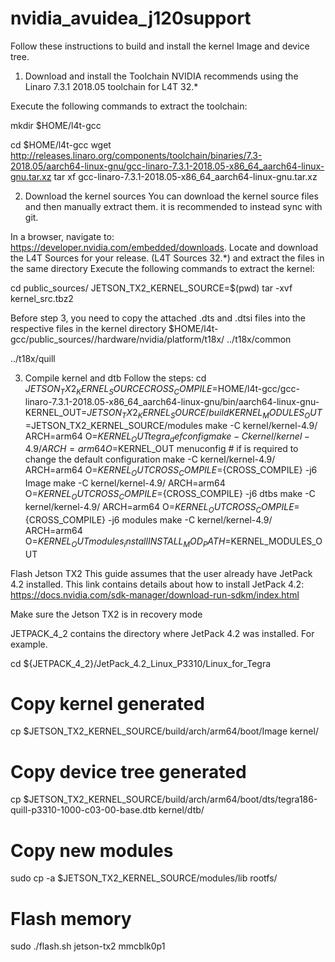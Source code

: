 # nvidia_avuidea_j120support
Follow these instructions to build and install the kernel Image and device tree.
1. Download and install the Toolchain
NVIDIA recommends using the Linaro 7.3.1 2018.05 toolchain for L4T 32.*

Execute the following commands to extract the toolchain:

mkdir $HOME/l4t-gcc

cd $HOME/l4t-gcc
wget http://releases.linaro.org/components/toolchain/binaries/7.3-2018.05/aarch64-linux-gnu/gcc-linaro-7.3.1-2018.05-x86_64_aarch64-linux-gnu.tar.xz
tar xf gcc-linaro-7.3.1-2018.05-x86_64_aarch64-linux-gnu.tar.xz

2. Download the kernel sources
You can download the kernel source files and then manually extract them. it is recommended to instead sync with git.

In a browser, navigate to: https://developer.nvidia.com/embedded/downloads. Locate and download the L4T Sources for your release. (L4T Sources 32.*) and extract the files in the same directory
Execute the following commands to extract the kernel:

cd public_sources/
JETSON_TX2_KERNEL_SOURCE=$(pwd)
tar -xvf kernel_src.tbz2

Before step 3, you need to copy the attached .dts and .dtsi files into the respective files in the kernel directory
$HOME/l4t-gcc/public_sources//hardware/nvidia/platform/t18x/ 
../t18x/common

../t18x/quill

3. Compile kernel and dtb
Follow the steps:
cd $JETSON_TX2_KERNEL_SOURCE
CROSS_COMPILE=$HOME/l4t-gcc/gcc-linaro-7.3.1-2018.05-x86_64_aarch64-linux-gnu/bin/aarch64-linux-gnu-
KERNEL_OUT=$JETSON_TX2_KERNEL_SOURCE/build
KERNEL_MODULES_OUT=$JETSON_TX2_KERNEL_SOURCE/modules
make -C kernel/kernel-4.9/ ARCH=arm64 O=$KERNEL_OUT tegra_defconfig
make -C kernel/kernel-4.9/ ARCH=arm64 O=$KERNEL_OUT menuconfig # if is required to change the default configuration
make -C kernel/kernel-4.9/ ARCH=arm64 O=$KERNEL_OUT CROSS_COMPILE=${CROSS_COMPILE} -j6 Image
make -C kernel/kernel-4.9/ ARCH=arm64 O=$KERNEL_OUT CROSS_COMPILE=${CROSS_COMPILE} -j6 dtbs
make -C kernel/kernel-4.9/ ARCH=arm64 O=$KERNEL_OUT CROSS_COMPILE=${CROSS_COMPILE} -j6 modules
make -C kernel/kernel-4.9/ ARCH=arm64 O=$KERNEL_OUT modules_install INSTALL_MOD_PATH=$KERNEL_MODULES_OUT

Flash Jetson TX2
This guide assumes that the user already have JetPack 4.2 installed. This link contains details about how to install JetPack 4.2: https://docs.nvidia.com/sdk-manager/download-run-sdkm/index.html

Make sure the Jetson TX2 is in recovery mode

JETPACK_4_2 contains the directory where JetPack 4.2 was installed. For example.


cd ${JETPACK_4_2}/JetPack_4.2_Linux_P3310/Linux_for_Tegra
# Copy kernel generated
cp $JETSON_TX2_KERNEL_SOURCE/build/arch/arm64/boot/Image kernel/
# Copy device tree generated
cp $JETSON_TX2_KERNEL_SOURCE/build/arch/arm64/boot/dts/tegra186-quill-p3310-1000-c03-00-base.dtb kernel/dtb/
# Copy new modules
sudo cp -a $JETSON_TX2_KERNEL_SOURCE/modules/lib rootfs/
# Flash memory 
sudo ./flash.sh jetson-tx2 mmcblk0p1



